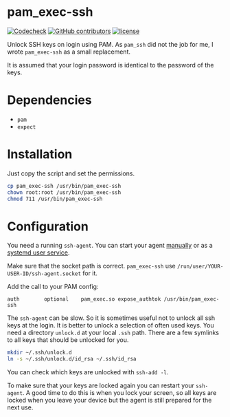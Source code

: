 # pam_exec-ssh

[![Codecheck](https://github.com/x70b1/pam_exec-ssh/workflows/Codecheck/badge.svg?branch=master)](https://github.com/x70b1/check_routeros-upgrade/actions)
[![GitHub contributors](https://img.shields.io/github/contributors/x70b1/pam_exec-ssh.svg)](https://github.com/x70b1/pam_exec-ssh/graphs/contributors)
[![license](https://img.shields.io/github/license/x70b1/pam_exec-ssh.svg)](https://github.com/x70b1/pam_exec-ssh/blob/master/LICENSE)

Unlock SSH keys on login using PAM. As `pam_ssh` did not the job for me, I wrote `pam_exec-ssh` as a small replacement.

It is assumed that your login password is identical to the password of the keys.


# Dependencies

* `pam`
* `expect`


# Installation

Just copy the script and set the permissions.

```sh
cp pam_exec-ssh /usr/bin/pam_exec-ssh
chown root:root /usr/bin/pam_exec-ssh
chmod 711 /usr/bin/pam_exec-ssh
```


# Configuration

You need a running `ssh-agent`. You can start your agent [manually](https://wiki.archlinux.org/index.php/SSH_keys#ssh-agent) or as a [systemd user service](https://wiki.archlinux.org/index.php/SSH_keys#Start_ssh-agent_with_systemd_user).

Make sure that the socket path is correct. `pam_exec-ssh` use `/run/user/YOUR-USER-ID/ssh-agent.socket` for it.

Add the call to your PAM config:

```
auth		optional	pam_exec.so expose_authtok /usr/bin/pam_exec-ssh
```

The `ssh-agent` can be slow. So it is sometimes useful not to unlock all ssh keys at the login. It is better to unlock a selection of often used keys. You need a directory `unlock.d` at your local `.ssh` path. There are a few symlinks to all keys that should be unlocked for you.

```sh
mkdir ~/.ssh/unlock.d
ln -s ~/.ssh/unlock.d/id_rsa ~/.ssh/id_rsa
```

You can check which keys are unlocked with `ssh-add -l`.

To make sure that your keys are locked again you can restart your `ssh-agent`. A good time to do this is when you lock your screen, so all keys are locked when you leave your device but the agent is still prepared for the next use.
